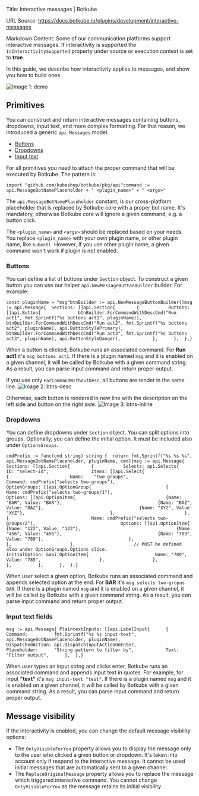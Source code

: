 Title: Interactive messages | Botkube

URL Source: https://docs.botkube.io/plugins/development/interactive-messages

Markdown Content:
Some of our communication platforms support interactive messages. If interactivity is supported the `IsInteractivitySupported` property under source or execution context is set to **true**.

In this guide, we describe how interactivity applies to messages, and show you how to build ones.

![Image 1: demo](https://docs.botkube.io/assets/images/demo-msg-aa0290bb67438a1f83c756f4b50842df.gif)

Primitives[​](https://docs.botkube.io/plugins/development/interactive-messages/#primitives "Direct link to Primitives")
-----------------------------------------------------------------------------------------------------------------------

You can construct and return interactive messages containing buttons, dropdowns, input text, and more complex formatting. For that reason, we introduced a generic `api.Messages` model.

*   [Buttons](https://docs.botkube.io/plugins/development/interactive-messages/#buttons)
*   [Dropdowns](https://docs.botkube.io/plugins/development/interactive-messages/#dropdowns)
*   [Input text](https://docs.botkube.io/plugins/development/interactive-messages/#input-text-fields)

For all primitives you need to attach the proper command that will be executed by Botkube. The pattern is:

```
import "github.com/kubeshop/botkube/pkg/api"command :=  api.MessageBotNamePlaceholder + " <plugin_name>" + " <args>"
```

The `api.MessageBotNamePlaceholder` constant, is our cross-platform placeholder that is replaced by Botkube core with a proper bot name. It's mandatory, otherwise Botkube core will ignore a given command, e.g. a button click.

The `<plugin_name>` and `<args>` should be replaced based on your needs. You replace `<plugin_name>` with your own plugin name, or other plugin name, like `kubectl`. However, if you use other plugin name, a given command won't work if plugin is not enabled.

### Buttons[​](https://docs.botkube.io/plugins/development/interactive-messages/#buttons "Direct link to Buttons")

You can define a list of buttons under `Section` object. To construct a given button you can use our helper `api.NewMessageButtonBuilder` builder. For example:

```
const pluginName = "msg"btnBuilder := api.NewMessageButtonBuilder()msg := api.Message{	Sections: []api.Section{		{			Buttons: []api.Button{				btnBuilder.ForCommandWithDescCmd("Run act1", fmt.Sprintf("%s buttons act1", pluginName)),				btnBuilder.ForCommandWithDescCmd("Run act2", fmt.Sprintf("%s buttons act2", pluginName), api.ButtonStylePrimary),				btnBuilder.ForCommandWithDescCmd("Run act3", fmt.Sprintf("%s buttons act3", pluginName), api.ButtonStyleDanger),			},		},	},}
```

When a button is clicked, Botkube runs an associated command. For **Run act1** it's `msg buttons act1`. If there is a plugin named `msg` and it is enabled on a given channel, it will be called by Botkube with a given command string. As a result, you can parse input command and return proper output.

If you use only `ForCommandWithoutDesc`, all buttons are render in the same line. ![Image 2: btns-desc](https://docs.botkube.io/assets/images/btns-desc-33bccf898c619eca04aa20266804baad.png)

Otherwise, each button is rendered in new line with the description on the left side and button on the right side. ![Image 3: btns-inline](https://docs.botkube.io/assets/images/btns-inline-a7f68fcaac17c49eb65ef94a16ede58e.png)

### Dropdowns[​](https://docs.botkube.io/plugins/development/interactive-messages/#dropdowns "Direct link to Dropdowns")

You can define dropdowns under `Section` object. You can split options into groups. Optionally, you can define the initial option. It must be included also under `OptionsGroups`.

```
cmdPrefix := func(cmd string) string {	return fmt.Sprintf("%s %s %s", api.MessageBotNamePlaceholder, pluginName, cmd)}msg := api.Message{	Sections: []api.Section{		{			Selects: api.Selects{				ID: "select-id",				Items: []api.Select{					{						Name:    "two-groups",						Command: cmdPrefix("selects two-groups"),						OptionGroups: []api.OptionGroup{							{								Name: cmdPrefix("selects two-groups/1"),								Options: []api.OptionItem{									{Name: "BAR", Value: "BAR"},									{Name: "BAZ", Value: "BAZ"},									{Name: "XYZ", Value: "XYZ"},								},							},							{								Name: cmdPrefix("selects two-groups/2"),								Options: []api.OptionItem{									{Name: "123", Value: "123"},									{Name: "456", Value: "456"},									{Name: "789", Value: "789"},								},							},						},						// MUST be defined also under OptionGroups.Options slice.						InitialOption: &api.OptionItem{							Name: "789", Value: "789",						},					},				},			},		},	},}
```

When user select a given option, Botkube runs an associated command and appends selected option at the end. For **BAR** it's `msg selects two-gropus BAR`. If there is a plugin named `msg` and it is enabled on a given channel, it will be called by Botkube with a given command string. As a result, you can parse input command and return proper output.

### Input text fields[​](https://docs.botkube.io/plugins/development/interactive-messages/#input-text-fields "Direct link to Input text fields")

```
msg := api.Message{	PlaintextInputs: []api.LabelInput{		{			Command:          fmt.Sprintf("%s %s input-text", api.MessageBotNamePlaceholder, pluginName),			DispatchedAction: api.DispatchInputActionOnEnter,			Placeholder:      "String pattern to filter by",			Text:             "Filter output",		},	},}
```

When user types an input string and clicks enter, Botkube runs an associated command and appends input text in quotes. For example, for input **"text"** it's `msg input-text "test"`. If there is a plugin named `msg` and it is enabled on a given channel, it will be called by Botkube with a given command string. As a result, you can parse input command and return proper output.

Message visibility[​](https://docs.botkube.io/plugins/development/interactive-messages/#message-visibility "Direct link to Message visibility")
-----------------------------------------------------------------------------------------------------------------------------------------------

If the interactivity is enabled, you can change the default message visibility options:

*   The `OnlyVisibleForYou` property allows you to display the message only to the user who clicked a given button or dropdown. It's taken into account only if respond to the interactive message. It cannot be used initial messages that are automatically sent to a given channel.
*   The `ReplaceOriginalMessage` property allows you to replace the message which triggered interactive command. You cannot change `OnlyVisibleForYou` as the message retains its initial visibility.
